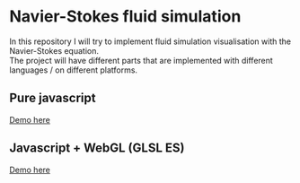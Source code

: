 # Navier-Stokes fluid simulation  
In this repository I will try to implement fluid simulation visualisation with the Navier-Stokes equation.  
The project will have different parts that are implemented with different languages / on different platforms.  
## Pure javascript
[Demo here](https://hildinglinden.github.io/Navier-Stokes-fluid-simulation/javascript/)
## Javascript + WebGL (GLSL ES)
[Demo here](https://hildinglinden.github.io/Navier-Stokes-fluid-simulation/webgl/)
